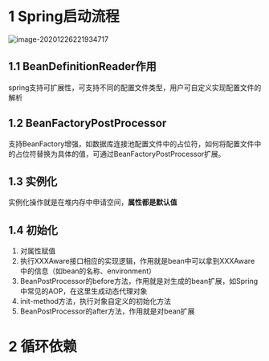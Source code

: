 # 1 Spring启动流程

![image-20201226221934717](https://cdn.jsdelivr.net/gh/lxj53/markdownPictures@main/img/20201226221934.png)

## 1.1 BeanDefinitionReader作用

spring支持可扩展性，可支持不同的配置文件类型，用户可自定义实现配置文件的解析



## 1.2 BeanFactoryPostProcessor

支持BeanFactory增强，如数据库连接池配置文件中的占位符，如何将配置文件中的占位符替换为具体的值，可通过BeanFactoryPostProcessor扩展。



## 1.3 实例化

实例化操作就是在堆内存中申请空间，**属性都是默认值**



## 1.4 初始化

1. 对属性赋值
2. 执行XXXAware接口相应的实现逻辑，作用就是bean中可以拿到XXXAware中的信息（如bean的名称、environment）
3. BeanPostProcessor的before方法，作用就是对生成的bean扩展，如Spring中常见的AOP，在这里生成动态代理对象
4. init-method方法，执行对象自定义的初始化方法
5. BeanPostProcessor的after方法，作用就是对bean扩展



# 2 循环依赖
